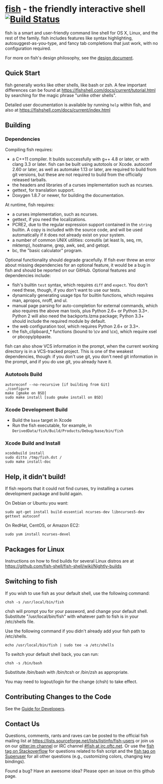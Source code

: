 [fish](https://fishshell.com/) - the friendly interactive shell [![Build Status](https://travis-ci.org/fish-shell/fish-shell.svg?branch=master)](https://travis-ci.org/fish-shell/fish-shell)
================================================

fish is a smart and user-friendly command line shell for OS X, Linux, and the rest of the family. fish includes features like syntax highlighting, autosuggest-as-you-type, and fancy tab completions that just work, with no configuration required.

For more on fish's design philosophy, see the [design document](https://fishshell.com/docs/current/design.html).

## Quick Start

fish generally works like other shells, like bash or zsh. A few important differences can be found at <https://fishshell.com/docs/current/tutorial.html> by searching for the magic phrase "unlike other shells".

Detailed user documentation is available by running `help` within fish, and also at <https://fishshell.com/docs/current/index.html>

## Building

### Dependencies

Compiling fish requires:

* a C++11 compiler. It builds successfully with g++ 4.8 or later, or with clang 3.3 or later. fish can be built using autotools or Xcode. autoconf 2.60 or later, as well as automake 1.13 or later, are required to build from git versions, but these are not required to build from the officially released tarballs.
* the headers and libraries of a curses implementation such as ncurses.
* gettext, for translation support.
* Doxygen 1.8.7 or newer, for building the documentation.

At runtime, fish requires:

* a curses implementation, such as ncurses.
* gettext, if you need the localizations.
* PCRE2, due to the regular expression support contained in the `string` builtin. A copy is included with the source code, and will be used automatically if it does not already exist on your system.
* a number of common UNIX utilities: coreutils (at least ls, seq, rm, mktemp), hostname, grep, awk, sed, and getopt.
* bc, the "basic calculator" program.

Optional functionality should degrade gracefully. If fish ever threw an error about missing dependencies for an optional feature, it would be a bug in fish and should be reported on our GitHub. Optional features and dependencies include:

* fish's builtin `test` syntax, which requires `diff` and `expect`. You don't need these, though, if you don't want to use our tests.
* dynamically generating usage tips for builtin functions, which requires man, apropos, nroff, and ul.
* manual page parsing for auto-completion for external commands, which also requires the above man tools, plus Python 2.6+ or Python 3.3+. Python 2 will also need the backports.lzma package; Python 3.3+ should include the required module by default.
* the web configuration tool, which requires Python 2.6+ or 3.3+.
* the fish_clipboard_* functions (bound to \cv and \cx), which require xsel or pbcopy/pbpaste.

fish can also show VCS information in the prompt, when the current working directory is in a VCS-tracked project. This is one of the weakest dependencies, though: if you don't use git, you don't need git information in the prompt, and if you do use git, you already have it.

### Autotools Build

    autoreconf --no-recursive [if building from Git]
    ./configure
    make [gmake on BSD]
    sudo make install [sudo gmake install on BSD]

### Xcode Development Build

* Build the `base` target in Xcode
* Run the fish executable, for example, in `DerivedData/fish/Build/Products/Debug/base/bin/fish`

### Xcode Build and Install

    xcodebuild install
    sudo ditto /tmp/fish.dst /
    sudo make install-doc

## Help, it didn't build!

If fish reports that it could not find curses, try installing a curses development package and build again.

On Debian or Ubuntu you want:

    sudo apt-get install build-essential ncurses-dev libncurses5-dev gettext autoconf

On RedHat, CentOS, or Amazon EC2:

    sudo yum install ncurses-devel

## Packages for Linux

Instructions on how to find builds for several Linux distros are at <https://github.com/fish-shell/fish-shell/wiki/Nightly-builds>

## Switching to fish

If you wish to use fish as your default shell, use the following command:

	chsh -s /usr/local/bin/fish

chsh will prompt you for your password, and change your default shell. Substitute "/usr/local/bin/fish" with whatever path to fish is in your /etc/shells file.

Use the following command if you didn't already add your fish path to /etc/shells.

    echo /usr/local/bin/fish | sudo tee -a /etc/shells

To switch your default shell back, you can run:

	chsh -s /bin/bash

Substitute /bin/bash with /bin/tcsh or /bin/zsh as appropriate.

You may need to logout/login for the change (chsh) to take effect.

## Contributing Changes to the Code

See the [Guide for Developers](CONTRIBUTING.md).

## Contact Us

Questions, comments, rants and raves can be posted to the official fish mailing list at <https://lists.sourceforge.net/lists/listinfo/fish-users> or join us on our [gitter.im channel](https://gitter.im/fish-shell/fish-shell) or IRC channel [#fish at irc.oftc.net](https://webchat.oftc.net/?channels=fish). Or use the [fish tag on Stackoverflow](https://stackoverflow.com/questions/tagged/fish) for questions related to fish script and the [fish tag on Superuser](https://superuser.com/questions/tagged/fish) for all other questions (e.g., customizing colors, changing key bindings).

Found a bug? Have an awesome idea? Please open an issue on this github page.
